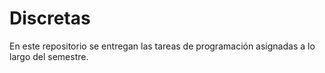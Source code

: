 # Discretas
En este repositorio se entregan las tareas de programación asignadas a lo largo del semestre.
